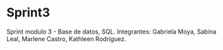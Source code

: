 # Sprint3
Sprint modulo 3 - Base de datos, SQL. Integrantes: Gabriela Moya, Sabina Leal, Marlene Castro, Kathleen Rodríguez.
